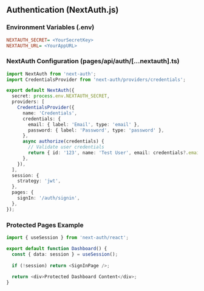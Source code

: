 ## Authentication (NextAuth.js)

### Environment Variables (.env)
```ini
NEXTAUTH_SECRET= <YourSecretKey>
NEXTAUTH_URL= <YourAppURL>
```

### NextAuth Configuration (pages/api/auth/[...nextauth].ts)
```typescript
import NextAuth from 'next-auth';
import CredentialsProvider from 'next-auth/providers/credentials';

export default NextAuth({
  secret: process.env.NEXTAUTH_SECRET,
  providers: [
    CredentialsProvider({
      name: 'Credentials',
      credentials: {
        email: { label: 'Email', type: 'email' },
        password: { label: 'Password', type: 'password' },
      },
      async authorize(credentials) {
        // Validate user credentials
        return { id: '123', name: 'Test User', email: credentials?.email };
      },
    }),
  ],
  session: {
    strategy: 'jwt',
  },
  pages: {
    signIn: '/auth/signin',
  },
});
```

### Protected Pages Example
```typescript
import { useSession } from 'next-auth/react';

export default function Dashboard() {
  const { data: session } = useSession();
  
  if (!session) return <SignInPage />;
  
  return <div>Protected Dashboard Content</div>;
}
```